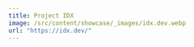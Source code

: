 ```yaml
---
title: Project IDX
image: /src/content/showcase/_images/idx.dev.webp
url: "https://idx.dev/"
---
```

